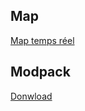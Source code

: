 ## Map 

[Map temps réel](http://176.132.102.216:14146/)


## Modpack

[Donwload](https://drive.google.com/file/d/1DblPL2BLtOeHw8a7tJIkfb_xCtcLZBr4/view?usp=sharing)
